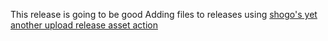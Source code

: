 This release is going to be good
Adding files to releases using [shogo's yet another upload release asset action](https://github.com/marketplace/actions/yet-another-upload-release-asset-action)
